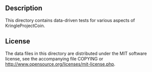 Description
------------

This directory contains data-driven tests for various aspects of KringleProjectCoin.

License
--------

The data files in this directory are distributed under the MIT software
license, see the accompanying file COPYING or
http://www.opensource.org/licenses/mit-license.php.

